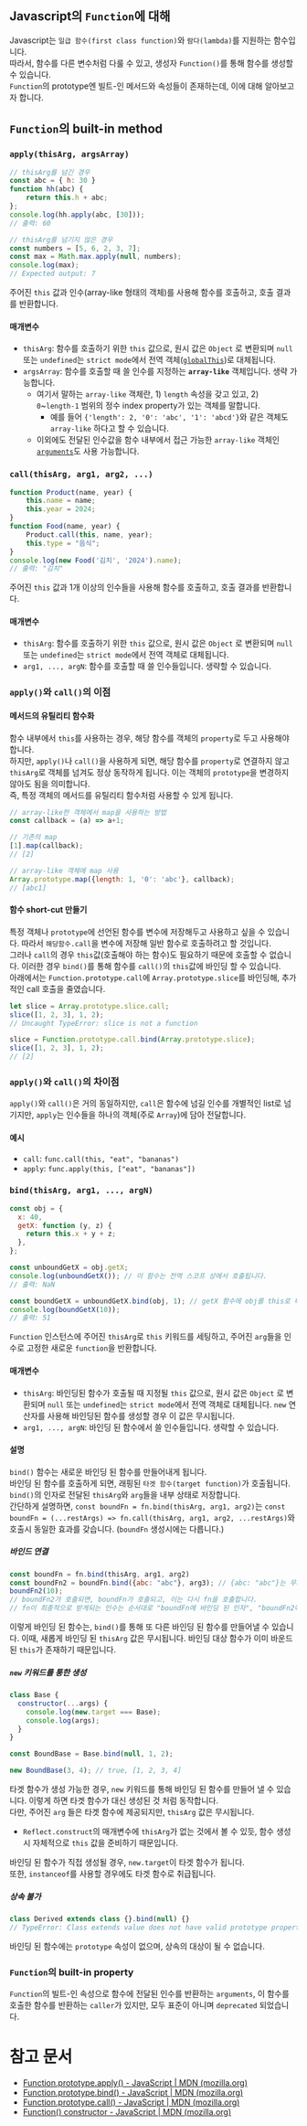 ## Javascript의 `Function`에 대해
Javascript는 `일급 함수(first class function)`와 `람다(lambda)`를 지원하는 함수입니다.  
따라서, 함수를 다른 변수처럼 다룰 수 있고, 생성자 `Function()`를 통해 함수를 생성할 수 있습니다.  
`Function`의 prototype엔 빌트-인 메서드와 속성들이 존재하는데, 이에 대해 알아보고자 합니다.  
## `Function`의 built-in method
### `apply(thisArg, argsArray)`
```javascript
// thisArg를 넘긴 경우
const abc = { h: 30 }
function hh(abc) {
    return this.h + abc;
};
console.log(hh.apply(abc, [30]));
// 출력: 60

// thisArg를 넘기지 않은 경우
const numbers = [5, 6, 2, 3, 7];
const max = Math.max.apply(null, numbers);
console.log(max);
// Expected output: 7
```
주어진 `this` 값과 인수(array-like 형태의 객체)를 사용해 함수를 호출하고, 호출 결과를 반환합니다.  
#### 매개변수
 - `thisArg`: 함수를 호출하기 위한 `this` 값으로, 원시 값은 `Object` 로 변환되며 `null` 또는 `undefined`는 `strict mode`에서 전역 객체([`globalThis`](https://developer.mozilla.org/en-US/docs/Web/JavaScript/Reference/Global_Objects/globalThis))로 대체됩니다.
 - `argsArray`: 함수를 호출할 때 쓸 인수를 지정하는 **`array-like`** 객체입니다. 생략 가능합니다.  
	 - 여기서 말하는 `array-like` 객체란, 1) `length` 속성을 갖고 있고, 2) `0`~`length-1` 범위의 정수 index property가 있는 객체를 말합니다.
		 - 예를 들어 `{'length': 2, '0': 'abc', '1': 'abcd'}`와 같은 객체도 `array-like` 하다고 할 수 있습니다.  
	 - 이외에도 전달된 인수값을 함수 내부에서 접근 가능한 `array-like` 객체인 [`arguments`](https://developer.mozilla.org/en-US/docs/Web/JavaScript/Reference/Functions/arguments)도 사용 가능합니다.  
### `call(thisArg, arg1, arg2, ...)`
```javascript
function Product(name, year) {
	this.name = name;
	this.year = 2024;
}
function Food(name, year) {
	Product.call(this, name, year);
	this.type = "음식";
}
console.log(new Food('김치', '2024').name);
// 출력: "김치"
```
주어진 `this` 값과 1개 이상의 인수들을 사용해 함수를 호출하고, 호출 결과를 반환합니다.
#### 매개변수
 - `thisArg`: 함수를 호출하기 위한 `this` 값으로, 원시 값은 `Object` 로 변환되며 `null` 또는 `undefined`는 `strict mode`에서 전역 객체로 대체됩니다.  
 - `arg1, ..., argN`: 함수를 호출할 때 쓸 인수들입니다. 생략할 수 있습니다.  

### `apply()`와 `call()`의 이점
#### 메서드의 유틸리티 함수화
함수 내부에서 `this`를 사용하는 경우, 해당 함수를 객체의 `property`로 두고 사용해야 합니다.  
하지만, `apply()`나 `call()`을 사용하게 되면, 해당 함수를 `property`로 연결하지 않고 `thisArg`로 객체를 넘겨도 정상 동작하게 됩니다. 이는 객체의 `prototype`을 변경하지 않아도 됨을 의미합니다.  
즉, 특정 객체의 메서드를 유틸리티 함수처럼 사용할 수 있게 됩니다.  
```javascript
// array-like한 객체에서 map을 사용하는 방법
const callback = (a) => a+1;

// 기존의 map
[1].map(callback);
// [2]

// array-like 객체에 map 사용
Array.prototype.map({length: 1, '0': 'abc'}, callback);
// [abc1]
```
#### 함수 short-cut 만들기
특정 객체나 `prototype`에 선언된 함수를 변수에 저장해두고 사용하고 싶을 수 있습니다. 따라서 `해당함수.call`을 변수에 저장해 일반 함수로 호출하려고 할 것입니다.  
그러나 `call`의 경우 `this`값(호출해야 하는 함수)도 필요하기 때문에 호출할 수 없습니다. 이러한 경우 `bind()`를 통해 함수를 `call()`의 `this`값에 바인딩 할 수 있습니다.  
아래에서는 `Function.prototype.call`에 `Array.prototype.slice`를 바인딩해, 추가적인 call 호출을 줄였습니다.  
```javascript
let slice = Array.prototype.slice.call;
slice([1, 2, 3], 1, 2);
// Uncaught TypeError: slice is not a function

slice = Function.prototype.call.bind(Array.prototype.slice);
slice([1, 2, 3], 1, 2);
// [2]
```
### `apply()`와 `call()`의 차이점
`apply()`와 `call()`은 거의 동일하지만, `call`은 함수에 넘길 인수를 개별적인 list로 넘기지만, `apply`는 인수들을 하나의 객체(주로 `Array`)에 담아 전달합니다.  
#### 예시
- `call`: `func.call(this, "eat", "bananas")`
- `apply`:  `func.apply(this, ["eat", "bananas"])`
### `bind(thisArg, arg1, ..., argN)`
```javascript
const obj = {
  x: 40,
  getX: function (y, z) {
    return this.x + y + z;
  },
};

const unboundGetX = obj.getX;
console.log(unboundGetX()); // 이 함수는 전역 스코프 상에서 호출됩니다.
// 출력: NaN

const boundGetX = unboundGetX.bind(obj, 1); // getX 함수에 obj를 this로 바인딩하고, 첫 번째 인자(y)를 1로 대체합니다.
console.log(boundGetX(10));
// 출력: 51
```
`Function` 인스턴스에 주어진 `thisArg`로 `this` 키워드를 세팅하고, 주어진 `arg`들을 인수로 고정한 새로운 `function`을 반환합니다.  
#### 매개변수
 - `thisArg`: 바인딩된 함수가 호출될 때 지정될 `this` 값으로, 원시 값은 `Object` 로 변환되며 `null` 또는 `undefined`는 `strict mode`에서 전역 객체로 대체됩니다. `new` 연산자를 사용해 바인딩된 함수를 생성할 경우 이 값은 무시됩니다.  
 - `arg1, ..., argN`: 바인딩 된 함수에서 쓸 인수들입니다. 생략할 수 있습니다.  
#### 설명
`bind()` 함수는 새로운 바인딩 된 함수를 만들어내게 됩니다.  
바인딩 된 함수를 호출하게 되면, 래핑된 `타겟 함수(target function)`가 호출됩니다.  
`bind()`의 인자로 전달된 `thisArg`와 `arg`들을 내부 상태로 저장합니다.  
간단하게 설명하면, `const boundFn = fn.bind(thisArg, arg1, arg2)`는 `const boundFn = (...restArgs) => fn.call(thisArg, arg1, arg2, ...restArgs)`와 호출시 동일한 효과를 갖습니다. (`boundFn` 생성시에는 다릅니다.)  
##### 바인드 연결
```javascript
const boundFn = fn.bind(thisArg, arg1, arg2)
const boundFn2 = boundFn.bind({abc: "abc"}, arg3); // {abc: "abc"}는 무시됨
boundFn2(10); 
// boundFn2가 호출되면, boundFn가 호출되고, 이는 다시 fn을 호출합니다.
// fn이 최종적으로 받게되는 인수는 순서대로 "boundFn에 바인딩 된 인자", "boundFn2에 바인딩 된 인자", "boundFn2가 받은 인자"가 됩니다.
```
이렇게 바인딩 된 함수는, `bind()`를 통해 또 다른 바인딩 된 함수를 만들어낼 수 있습니다.   이때, 새롭게 바인딩 된 `thisArg` 값은 무시됩니다. 바인딩 대상 함수가 이미 바운드 된 `this`가 존재하기 때문입니다.  
##### `new` 키워드를 통한 생성
```javascript
class Base {
  constructor(...args) {
    console.log(new.target === Base);
    console.log(args);
  }
}

const BoundBase = Base.bind(null, 1, 2);

new BoundBase(3, 4); // true, [1, 2, 3, 4]
```
타겟 함수가 생성 가능한 경우, `new` 키워드를 통해 바인딩 된 함수를 만들어 낼 수 있습니다. 이렇게 하면 타겟 함수가 대신 생성된 것 처럼 동작합니다.  
다만, 주어진 `arg` 들은 타겟 함수에 제공되지만, `thisArg` 값은 무시됩니다.  
- `Reflect.construct`의 매개변수에 `thisArg`가 없는 것에서 볼 수 있듯, 함수 생성시 자체적으로 `this` 값을 준비하기 때문입니다.  

바인딩 된 함수가 직접 생성될 경우, `new.target`이 타겟 함수가 됩니다.  
또한, `instanceof`를 사용할 경우에도 타겟 함수로 취급됩니다.  
##### 상속 불가
```javascript
class Derived extends class {}.bind(null) {}
// TypeError: Class extends value does not have valid prototype property undefined
```
바인딩 된 함수에는 `prototype` 속성이 없으며, 상속의 대상이 될 수 없습니다.
### `Function`의 built-in property
`Function`의 빌트-인 속성으로 함수에 전달된 인수를 반환하는 `arguments`, 이 함수를 호출한 함수를 반환하는 `caller`가 있지만, 모두 표준이 아니며 `deprecated` 되었습니다.

# 참고 문서
- [Function.prototype.apply() - JavaScript | MDN (mozilla.org)](https://developer.mozilla.org/en-US/docs/Web/JavaScript/Reference/Global_Objects/Function/apply)
- [Function.prototype.bind() - JavaScript | MDN (mozilla.org)](https://developer.mozilla.org/en-US/docs/Web/JavaScript/Reference/Global_Objects/Function/bind)
- [Function.prototype.call() - JavaScript | MDN (mozilla.org)](https://developer.mozilla.org/en-US/docs/Web/JavaScript/Reference/Global_Objects/Function/call)
- [Function() constructor - JavaScript | MDN (mozilla.org)](https://developer.mozilla.org/en-US/docs/Web/JavaScript/Reference/Global_Objects/Function/Function)